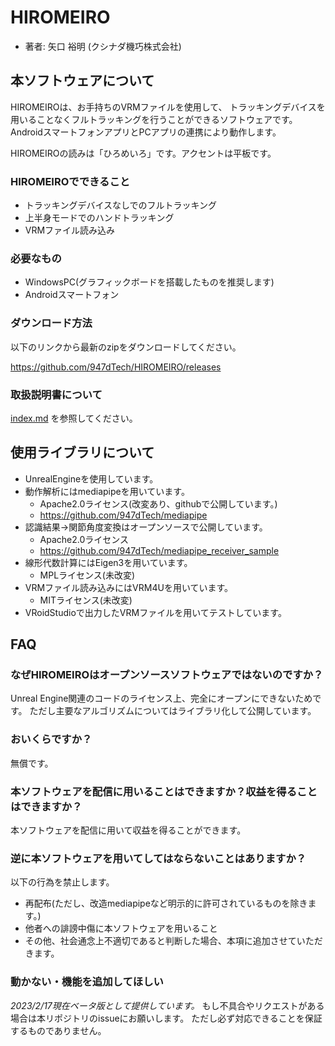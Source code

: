 # HIROMEIRO

- 著者: 矢口 裕明 (クシナダ機巧株式会社)


## 本ソフトウェアについて

HIROMEIROは、お手持ちのVRMファイルを使用して、
トラッキングデバイスを用いることなくフルトラッキングを行うことができるソフトウェアです。
AndroidスマートフォンアプリとPCアプリの連携により動作します。

HIROMEIROの読みは「ひろめいろ」です。アクセントは平板です。

### HIROMEIROでできること

- トラッキングデバイスなしでのフルトラッキング
- 上半身モードでのハンドトラッキング
- VRMファイル読み込み

### 必要なもの

- WindowsPC(グラフィックボードを搭載したものを推奨します)
- Androidスマートフォン

### ダウンロード方法

以下のリンクから最新のzipをダウンロードしてください。

https://github.com/947dTech/HIROMEIRO/releases

### 取扱説明書について

[index.md](index.md)
を参照してください。


## 使用ライブラリについて

- UnrealEngineを使用しています。
- 動作解析にはmediapipeを用いています。
    - Apache2.0ライセンス(改変あり、githubで公開しています。)
    - https://github.com/947dTech/mediapipe
- 認識結果->関節角度変換はオープンソースで公開しています。
    - Apache2.0ライセンス
    - https://github.com/947dTech/mediapipe_receiver_sample
- 線形代数計算にはEigen3を用いています。
    - MPLライセンス(未改変)
- VRMファイル読み込みにはVRM4Uを用いています。
    - MITライセンス(未改変)
- VRoidStudioで出力したVRMファイルを用いてテストしています。


## FAQ

### なぜHIROMEIROはオープンソースソフトウェアではないのですか？

Unreal Engine関連のコードのライセンス上、完全にオープンにできないためです。
ただし主要なアルゴリズムについてはライブラリ化して公開しています。


### おいくらですか？

無償です。


### 本ソフトウェアを配信に用いることはできますか？収益を得ることはできますか？

本ソフトウェアを配信に用いて収益を得ることができます。


### 逆に本ソフトウェアを用いてしてはならないことはありますか？

以下の行為を禁止します。

- 再配布(ただし、改造mediapipeなど明示的に許可されているものを除きます。)
- 他者への誹謗中傷に本ソフトウェアを用いること
- その他、社会通念上不適切であると判断した場合、本項に追加させていただきます。


### 動かない・機能を追加してほしい

*2023/2/17現在ベータ版として提供しています。*
もし不具合やリクエストがある場合は本リポジトリのissueにお願いします。
ただし必ず対応できることを保証するものでありません。

